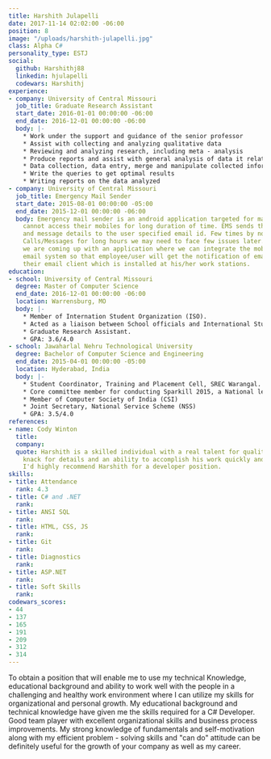 ```yaml
---
title: Harshith Julapelli
date: 2017-11-14 02:02:00 -06:00
position: 8
image: "/uploads/harshith-julapelli.jpg"
class: Alpha C#
personality_type: ESTJ
social:
  github: Harshithj88
  linkedin: hjulapelli
  codewars: Harshithj
experience:
- company: University of Central Missouri
  job_title: Graduate Research Assistant
  start_date: 2016-01-01 00:00:00 -06:00
  end_date: 2016-12-01 00:00:00 -06:00
  body: |-
    * Work under the support and guidance of the senior professor
    * Assist with collecting and analyzing qualitative data
    * Reviewing and analyzing research, including meta - analysis
    * Produce reports and assist with general analysis of data it relates
    * Data collection, data entry, merge and manipulate collected information, database management, create and run queries from various databases
    * Write the queries to get optimal results
    * Writing reports on the data analyzed
- company: University of Central Missouri
  job_title: Emergency Mail Sender
  start_date: 2015-08-01 00:00:00 -05:00
  end_date: 2015-12-01 00:00:00 -06:00
  body: Emergency mail sender is an android application targeted for many users who
    cannot access their mobiles for long duration of time. EMS sends the missed calls
    and message details to the user specified email id. Few times by not attempting
    Calls/Messages for long hours we may need to face few issues later. To avoid this,
    we are coming up with an application where we can integrate the mobile with SMTP
    email system so that employee/user will get the notification of email or SMS to
    their email client which is installed at his/her work stations.
education:
- school: University of Central Missouri
  degree: Master of Computer Science
  end_date: 2016-12-01 00:00:00 -06:00
  location: Warrensburg, MO
  body: |-
    * Member of Internation Student Organization (ISO).
    * Acted as a liaison between School officials and International Students.
    * Graduate Research Assistant.
    * GPA: 3.6/4.0
- school: Jawaharlal Nehru Technological University
  degree: Bachelor of Computer Science and Engineering
  end_date: 2015-04-01 00:00:00 -05:00
  location: Hyderabad, India
  body: |-
    * Student Coordinator, Training and Placement Cell, SREC Warangal.
    * Core committee member for conducting Sparkill 2015, a National level Youth Festival at SR Engineering College, Warangal, India
    * Member of Computer Society of India (CSI)
    * Joint Secretary, National Service Scheme (NSS)
    * GPA: 3.5/4.0
references:
- name: Cody Winton
  title: 
  company: 
  quote: Harshith is a skilled individual with a real talent for quality. He has a
    knack for details and an ability to accomplish his work quickly and effectively.
    I'd highly recommend Harshith for a developer position.
skills:
- title: Attendance
  rank: 4.3
- title: C# and .NET
  rank: 
- title: ANSI SQL
  rank: 
- title: HTML, CSS, JS
  rank: 
- title: Git
  rank: 
- title: Diagnostics
  rank: 
- title: ASP.NET
  rank: 
- title: Soft Skills
  rank: 
codewars_scores:
- 44
- 137
- 165
- 191
- 209
- 312
- 314
---
```


To obtain a position that will enable me to use my technical Knowledge, educational background and ability to work well with the people in a challenging and healthy work environment where I can utilize my skills for organizational and personal growth. My educational background and technical knowledge have given me the skills required for a C# Developer. Good team player with excellent organizational skills and business process improvements. My strong knowledge of fundamentals and self-motivation along with my efficient problem - solving skills and "can do" attitude can be definitely useful for the growth of your company as well as my career.